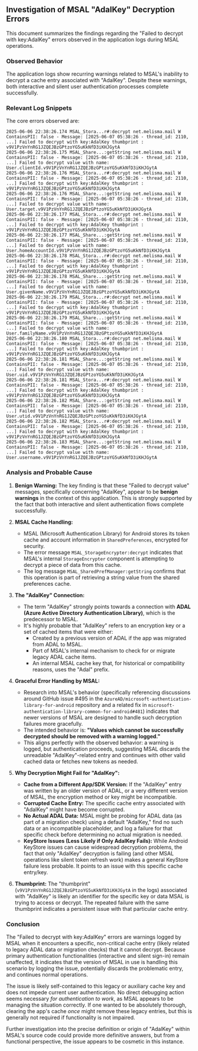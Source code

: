 ## Investigation of MSAL "AdalKey" Decryption Errors

This document summarizes the findings regarding the "Failed to decrypt with key:AdalKey" errors
observed in the application logs during MSAL operations.

### Observed Behavior

The application logs show recurring warnings related to MSAL's inability to decrypt a cache entry
associated with "AdalKey". Despite these warnings, both interactive and silent user authentication
processes complete successfully.

### Relevant Log Snippets

The core errors observed are:

```
2025-06-06 22:38:26.174 MSAL_Stora...r#:decrypt net.melisma.mail W ContainsPII: false - Message: [2025-06-07 05:38:26 - thread_id: 2110, ...] Failed to decrypt with key:AdalKey thumbprint : v9V1PzVnYnRG1JZQEJBzGPtzoYG5uKkNfD3iKHJGytA
2025-06-06 22:38:26.175 MSAL_Share...:getString net.melisma.mail W ContainsPII: false - Message: [2025-06-07 05:38:26 - thread_id: 2110, ...] Failed to decrypt value with name: User.clientId.v9V1PzVnYnRG1JZQEJBzGPtzoYG5uKkNfD3iKHJGytA
2025-06-06 22:38:26.176 MSAL_Stora...r#:decrypt net.melisma.mail W ContainsPII: false - Message: [2025-06-07 05:38:26 - thread_id: 2110, ...] Failed to decrypt with key:AdalKey thumbprint : v9V1PzVnYnRG1JZQEJBzGPtzoYG5uKkNfD3iKHJGytA
2025-06-06 22:38:26.176 MSAL_Share...:getString net.melisma.mail W ContainsPII: false - Message: [2025-06-07 05:38:26 - thread_id: 2110, ...] Failed to decrypt value with name: User.target.v9V1PzVnYnRG1JZQEJBzGPtzoYG5uKkNfD3iKHJGytA
2025-06-06 22:38:26.177 MSAL_Stora...r#:decrypt net.melisma.mail W ContainsPII: false - Message: [2025-06-07 05:38:26 - thread_id: 2110, ...] Failed to decrypt with key:AdalKey thumbprint : v9V1PzVnYnRG1JZQEJBzGPtzoYG5uKkNfD3iKHJGytA
2025-06-06 22:38:26.177 MSAL_Share...:getString net.melisma.mail W ContainsPII: false - Message: [2025-06-07 05:38:26 - thread_id: 2110, ...] Failed to decrypt value with name: User.homeAccountId.v9V1PzVnYnRG1JZQEJBzGPtzoYG5uKkNfD3iKHJGytA
2025-06-06 22:38:26.178 MSAL_Stora...r#:decrypt net.melisma.mail W ContainsPII: false - Message: [2025-06-07 05:38:26 - thread_id: 2110, ...] Failed to decrypt with key:AdalKey thumbprint : v9V1PzVnYnRG1JZQEJBzGPtzoYG5uKkNfD3iKHJGytA
2025-06-06 22:38:26.178 MSAL_Share...:getString net.melisma.mail W ContainsPII: false - Message: [2025-06-07 05:38:26 - thread_id: 2110, ...] Failed to decrypt value with name: User.givenName.v9V1PzVnYnRG1JZQEJBzGPtzoYG5uKkNfD3iKHJGytA
2025-06-06 22:38:26.179 MSAL_Stora...r#:decrypt net.melisma.mail W ContainsPII: false - Message: [2025-06-07 05:38:26 - thread_id: 2110, ...] Failed to decrypt with key:AdalKey thumbprint : v9V1PzVnYnRG1JZQEJBzGPtzoYG5uKkNfD3iKHJGytA
2025-06-06 22:38:26.179 MSAL_Share...:getString net.melisma.mail W ContainsPII: false - Message: [2025-06-07 05:38:26 - thread_id: 2110, ...] Failed to decrypt value with name: User.familyName.v9V1PzVnYnRG1JZQEJBzGPtzoYG5uKkNfD3iKHJGytA
2025-06-06 22:38:26.180 MSAL_Stora...r#:decrypt net.melisma.mail W ContainsPII: false - Message: [2025-06-07 05:38:26 - thread_id: 2110, ...] Failed to decrypt with key:AdalKey thumbprint : v9V1PzVnYnRG1JZQEJBzGPtzoYG5uKkNfD3iKHJGytA
2025-06-06 22:38:26.181 MSAL_Share...:getString net.melisma.mail W ContainsPII: false - Message: [2025-06-07 05:38:26 - thread_id: 2110, ...] Failed to decrypt value with name: User.uid.v9V1PzVnYnRG1JZQEJBzGPtzoYG5uKkNfD3iKHJGytA
2025-06-06 22:38:26.181 MSAL_Stora...r#:decrypt net.melisma.mail W ContainsPII: false - Message: [2025-06-07 05:38:26 - thread_id: 2110, ...] Failed to decrypt with key:AdalKey thumbprint : v9V1PzVnYnRG1JZQEJBzGPtzoYG5uKkNfD3iKHJGytA
2025-06-06 22:38:26.182 MSAL_Share...:getString net.melisma.mail W ContainsPII: false - Message: [2025-06-07 05:38:26 - thread_id: 2110, ...] Failed to decrypt value with name: User.utid.v9V1PzVnYnRG1JZQEJBzGPtzoYG5uKkNfD3iKHJGytA
2025-06-06 22:38:26.182 MSAL_Stora...r#:decrypt net.melisma.mail W ContainsPII: false - Message: [2025-06-07 05:38:26 - thread_id: 2110, ...] Failed to decrypt with key:AdalKey thumbprint : v9V1PzVnYnRG1JZQEJBzGPtzoYG5uKkNfD3iKHJGytA
2025-06-06 22:38:26.183 MSAL_Share...:getString net.melisma.mail W ContainsPII: false - Message: [2025-06-07 05:38:26 - thread_id: 2110, ...] Failed to decrypt value with name: User.username.v9V1PzVnYnRG1JZQEJBzGPtzoYG5uKkNfD3iKHJGytA
```

### Analysis and Probable Cause

1. **Benign Warning:** The key finding is that these "Failed to decrypt value" messages,
   specifically concerning "AdalKey", appear to be **benign warnings** in the context of this
   application. This is strongly supported by the fact that both interactive and silent
   authentication flows complete successfully.

2. **MSAL Cache Handling:**
    * MSAL (Microsoft Authentication Library) for Android stores its token cache and account
      information in `SharedPreferences`, encrypted for security.
    * The error message `MSAL_StorageEncrypter:decrypt` indicates that MSAL's internal
      `StorageEncrypter` component is attempting to decrypt a piece of data from this cache.
    * The log message `MSAL_SharedPrefManager:getString` confirms that this operation is part of
      retrieving a string value from the shared preferences cache.

3. **The "AdalKey" Connection:**
    * The term "AdalKey" strongly points towards a connection with **ADAL (Azure Active Directory
      Authentication Library)**, which is the predecessor to MSAL.
    * It's highly probable that "AdalKey" refers to an encryption key or a set of cached items that
      were either:
        * Created by a previous version of ADAL if the app was migrated from ADAL to MSAL.
        * Part of MSAL's internal mechanism to check for or migrate legacy ADAL cache items.
        * An internal MSAL cache key that, for historical or compatibility reasons, uses the "Adal"
          prefix.

4. **Graceful Error Handling by MSAL:**
    * Research into MSAL's behavior (specifically referencing discussions around GitHub issue #495
      in the `AzureAD/microsoft-authentication-library-for-android` repository and a related fix in
      `microsoft-authentication-library-common-for-android#481`) indicates that newer versions of
      MSAL are designed to handle such decryption failures more gracefully.
    * The intended behavior is: **"Values which cannot be successfully decrypted should be removed
      with a warning logged."**
    * This aligns perfectly with the observed behavior: a warning is logged, but authentication
      proceeds, suggesting MSAL discards the unreadable "AdalKey"-related entry and continues with
      other valid cached data or fetches new tokens as needed.

5. **Why Decryption Might Fail for "AdalKey":**
    * **Cache from a Different App/SDK Version:** If the "AdalKey" entry was written by an older
      version of ADAL, or a very different version of MSAL, the encryption method or key might be
      incompatible.
    * **Corrupted Cache Entry:** The specific cache entry associated with "AdalKey" might have
      become corrupted.
    * **No Actual ADAL Data:** MSAL might be probing for ADAL data (as part of a migration check)
      using a default "AdalKey," find no such data or an incompatible placeholder, and log a failure
      for that specific check before determining no actual migration is needed.
    * **KeyStore Issues (Less Likely if Only AdalKey Fails):** While Android KeyStore issues can
      cause widespread decryption problems, the fact that only "AdalKey" decryption is failing (and
      other MSAL operations like silent token refresh work) makes a general KeyStore failure less
      probable. It points to an issue with this specific cache entry/key.

6. **Thumbprint:** The "thumbprint" (`v9V1PzVnYnRG1JZQEJBzGPtzoYG5uKkNfD3iKHJGytA` in the logs)
   associated with "AdalKey" is likely an identifier for the specific key or data MSAL is trying to
   access or decrypt. The repeated failure with the same thumbprint indicates a persistent issue
   with that particular cache entry.

### Conclusion

The "Failed to decrypt with key:AdalKey" errors are warnings logged by MSAL when it encounters a
specific, non-critical cache entry (likely related to legacy ADAL data or migration checks) that it
cannot decrypt. Because primary authentication functionalities (interactive and silent sign-in)
remain unaffected, it indicates that the version of MSAL in use is handling this scenario by logging
the issue, potentially discards the problematic entry, and continues normal operations.

The issue is likely self-contained to this legacy or auxiliary cache key and does not impede current
user authentication. No direct debugging action seems necessary *for authentication to work*, as
MSAL appears to be managing the situation correctly. If one wanted to be absolutely thorough,
clearing the app's cache *once* might remove these legacy entries, but this is generally not
required if functionality is not impaired.

Further investigation into the precise definition or origin of "AdalKey" within MSAL's source code
could provide more definitive answers, but from a functional perspective, the issue appears to be
cosmetic in this instance. 